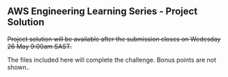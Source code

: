 ## AWS Engineering Learning Series - Project Solution

~~Project solution will be available after the submission closes on Wedesday 26 May 9:00am SAST.~~

The files included here will complete the challenge. Bonus points are not shown..